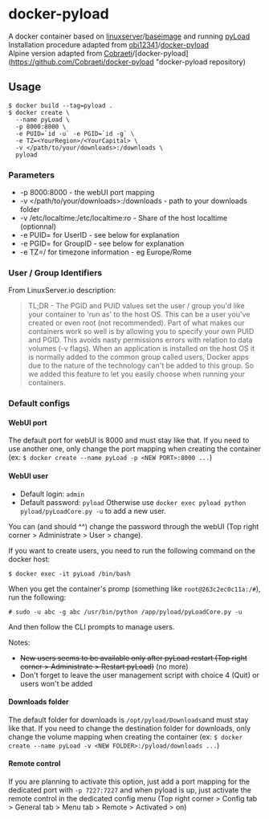 # docker-pyload
A docker container based on [linuxserver](https://github.com/linuxserver "LinuxServer.io repositories")/[baseimage](https://github.com/linuxserver/docker-baseimage "docker-baseimage repository") and running [pyLoad](https://github.com/pyload/pyload "pyLoad repository")  
Installation procedure adapted from [obi12341](https://github.com/obi12341 "obi12341 repositories")/[docker-pyload](https://github.com/obi12341/docker-pyload "docker-pyload repository")  
Alpine version adapted from [Cobraeti](https://github.com/Cobraeti/ "Cobraeti repositories")/[docker-pyload](https://github.com/Cobraeti/docker-pyload "docker-pyload repository)

## Usage
```shell
$ docker build --tag=pyload .
$ docker create \
  --name pyLoad \
  -p 8000:8000 \
  -e PUID=`id -u` -e PGID=`id -g` \
  -e TZ=<YourRegion>/<YourCapital> \
  -v </path/to/your/downloads>:/downloads \
  pyload
```

### Parameters
 * -p 8000:8000 - the webUI port mapping
 * -v </path/to/your/downloads>:/downloads - path to your downloads folder
 * -v /etc/localtime:/etc/localtime:ro - Share of the host localtime (optionnal)
 * -e PUID=<UID> for UserID - see below for explanation
 * -e PGID=<GID> for GroupID - see below for explanation
 * -e TZ=<YourRegion>/<YourCapital> for timezone information - eg Europe/Rome

### User / Group Identifiers
From LinuxServer.io description:
> TL;DR - The PGID and PUID values set the user / group you'd like your container to 'run as' to the host OS. This can be a user you've created or even root (not recommended).
> Part of what makes our containers work so well is by allowing you to specify your own PUID and PGID. This avoids nasty permissions errors with relation to data volumes (-v flags). When an application is installed on the host OS it is normally added to the common group called users, Docker apps due to the nature of the technology can't be added to this group. So we added this feature to let you easily choose when running your containers.

### Default configs
#### WebUI port
The default port for webUI is 8000 and must stay like that. If you need to use another one, only change the port mapping when creating the container (ex: `$ docker create --name pyLoad -p <NEW PORT>:8000 ...`)

#### WebUI user
 * Default login: `admin`
 * Default password: `pyload`
Otherwise use `docker exec pyload python pyload/pyLoadCore.py -u` to add a new user.

You can (and should ^^) change the password through the webUI (Top right corner > Administrate > User > change).

If you want to create users, you need to run the following command on the docker host:
```shellsession
$ docker exec -it pyLoad /bin/bash
```
When you get the container's promp (something like `root@263c2ec0c11a:/#`), run the following:
```shellsession
# sudo -u abc -g abc /usr/bin/python /app/pyload/pyLoadCore.py -u
```
And then follow the CLI prompts to manage users.

Notes:
 * ~~New users seems to be available only after pyLoad restart (Top right corner > Administrate > Restart pyLoad)~~ (no more)
 * Don't forget to leave the user management script with choice 4 (Quit) or users won't be added

#### Downloads folder
The default folder for downloads is `/opt/pyload/Downloads`and must stay like that. If you need to change the destination folder for downloads, only change the volume mapping when creating the container (ex: `$ docker create --name pyLoad -v <NEW FOLDER>:/pyload/downloads ...`)

#### Remote control
If you are planning to activate this option, just add a port mapping for the dedicated port with `-p 7227:7227` and when pyload is up, just activate the remote control in the dedicated config menu (Top right corner > Config tab > General tab > Menu tab > Remote > Activated > on)
